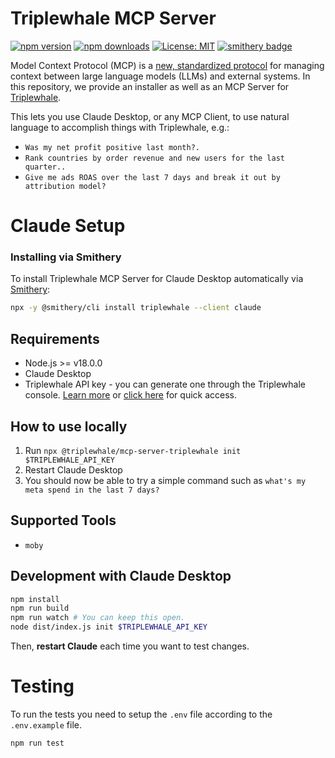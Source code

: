 # Triplewhale MCP Server

[![npm version](https://img.shields.io/npm/v/@triplewhale/mcp-server-triplewhale)](https://www.npmjs.com/package/@triplewhale/mcp-server-triplewhale)
[![npm downloads](https://img.shields.io/npm/dt/@triplewhale/mcp-server-triplewhale)](https://www.npmjs.com/package/@triplewhale/mcp-server-triplewhale)
[![License: MIT](https://img.shields.io/badge/License-MIT-yellow.svg)](https://opensource.org/licenses/MIT)
[![smithery badge](https://smithery.ai/badge/triplewhale)](https://smithery.ai/server/triplewhale)

Model Context Protocol (MCP) is a [new, standardized protocol](https://modelcontextprotocol.io/introduction) for managing context between large language models (LLMs) and external systems. In this repository, we provide an installer as well as an MCP Server for [Triplewhale](https://triplewhale.com).

This lets you use Claude Desktop, or any MCP Client, to use natural language to accomplish things with Triplewhale, e.g.:

- `Was my net profit positive last month?.`
- `Rank countries by order revenue and new users for the last quarter..`
- `Give me ads ROAS over the last 7 days and break it out by attribution model?`

# Claude Setup

### Installing via Smithery

To install Triplewhale MCP Server for Claude Desktop automatically via [Smithery](https://smithery.ai/server/triplewhale):

```bash
npx -y @smithery/cli install triplewhale --client claude
```

## Requirements

- Node.js >= v18.0.0
- Claude Desktop
- Triplewhale API key - you can generate one through the Triplewhale console. [Learn more](https://kb.triplewhale.com/en/articles/8116412-creating-and-managing-api-keys) or [click here](https://app.triplewhale.com/api-keys) for quick access.

## How to use locally

1. Run `npx @triplewhale/mcp-server-triplewhale init $TRIPLEWHALE_API_KEY`
2. Restart Claude Desktop
3. You should now be able to try a simple command such as `what's my meta spend in the last 7 days?`

[//]: # (## Guides)

[//]: # ()
[//]: # (- [Claude Desktop with Triplewhale MCP Server]&#40;https://triplewhale.tech/guides/triplewhale-mcp-server&#41;)

[//]: # (- [Cline with Triplewhale MCP Server]&#40;https://triplewhale.tech/guides/cline-mcp-triplewhale&#41;)

[//]: # (- [Windsurf with Triplewhale MCP Server]&#40;https://triplewhale.tech/guides/windsurf-mcp-triplewhale&#41;)


## Supported Tools

- `moby`

[//]: # (## Development with MCP CLI Client)

[//]: # ()
[//]: # (The easiest way to iterate on the MCP Server is using the `mcp-client/`. Learn more in `mcp-client/README.md`.)

[//]: # ()
[//]: # (```bash)

[//]: # (npm install)

[//]: # (npm run build)

[//]: # (npm run watch # You can keep this open.)

[//]: # (cd mcp-client/ && TRIPLEWHALE_API_KEY=... npm run start:mcp-server-triplewhale)

[//]: # (```)

## Development with Claude Desktop

```bash
npm install
npm run build
npm run watch # You can keep this open.
node dist/index.js init $TRIPLEWHALE_API_KEY
```

Then, **restart Claude** each time you want to test changes.

# Testing

To run the tests you need to setup the `.env` file according to the `.env.example` file.

```bash
npm run test
```
